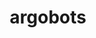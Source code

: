 ---
title: "argobots"
layout: cache
categories: [package, v0.19]
meta: {"versions": ["1.1", "main"], "compilers": ["gcc@=11.1.0", "gcc@=7.5.0", "oneapi@=2022.1.0"], "oss": ["ubuntu18.04", "ubuntu20.04"], "platforms": ["linux"], "targets": ["x86_64"], "stacks": ["data-vis-sdk", "e4s", "e4s-oneapi"], "num_specs": 4, "num_specs_by_stack": {"data-vis-sdk": 1, "e4s": 2, "e4s-oneapi": 1}}
spec_details: [{"hash": "2lc2rxpfcenolqvi32m5jyvl34xfjbrl", "compiler": "gcc@=7.5.0", "versions": ["1.1"], "os": "ubuntu18.04", "platform": "linux", "target": "x86_64", "variants": ["~affinity", "build_system=autotools", "~debug", "+perf", "stackguard=none", "~stackunwind", "~tool", "~valgrind"], "stacks": ["data-vis-sdk"], "size": "-", "tarball": "https://binaries.spack.io/releases/v0.19/build_cache/linux-ubuntu18.04-x86_64/gcc-7.5.0/argobots-1.1/linux-ubuntu18.04-x86_64-gcc-7.5.0-argobots-1.1-2lc2rxpfcenolqvi32m5jyvl34xfjbrl.spack"}, {"hash": "f6b6was4pd7d2u2fwvpxdoqffdbate2o", "compiler": "gcc@=11.1.0", "versions": ["1.1"], "os": "ubuntu20.04", "platform": "linux", "target": "x86_64", "variants": ["~affinity", "build_system=autotools", "~debug", "+perf", "stackguard=none", "~stackunwind", "~tool", "~valgrind"], "stacks": ["e4s"], "size": "-", "tarball": "https://binaries.spack.io/releases/v0.19/build_cache/linux-ubuntu20.04-x86_64/gcc-11.1.0/argobots-1.1/linux-ubuntu20.04-x86_64-gcc-11.1.0-argobots-1.1-f6b6was4pd7d2u2fwvpxdoqffdbate2o.spack"}, {"hash": "sogdslddrv7ifrn7svbstwuu6pnghenf", "compiler": "gcc@=11.1.0", "versions": ["main"], "os": "ubuntu20.04", "platform": "linux", "target": "x86_64", "variants": ["~affinity", "build_system=autotools", "~debug", "+perf", "stackguard=none", "~stackunwind", "~tool", "~valgrind"], "stacks": ["e4s"], "size": "-", "tarball": "https://binaries.spack.io/releases/v0.19/build_cache/linux-ubuntu20.04-x86_64/gcc-11.1.0/argobots-main/linux-ubuntu20.04-x86_64-gcc-11.1.0-argobots-main-sogdslddrv7ifrn7svbstwuu6pnghenf.spack"}, {"hash": "ytux2d5abyj7spsl63eyfjjcprbc4hyq", "compiler": "oneapi@=2022.1.0", "versions": ["1.1"], "os": "ubuntu20.04", "platform": "linux", "target": "x86_64", "variants": ["~affinity", "build_system=autotools", "~debug", "+perf", "stackguard=none", "~stackunwind", "~tool", "~valgrind"], "stacks": ["e4s-oneapi"], "size": "-", "tarball": "https://binaries.spack.io/releases/v0.19/build_cache/linux-ubuntu20.04-x86_64/oneapi-2022.1.0/argobots-1.1/linux-ubuntu20.04-x86_64-oneapi-2022.1.0-argobots-1.1-ytux2d5abyj7spsl63eyfjjcprbc4hyq.spack"}]
---
